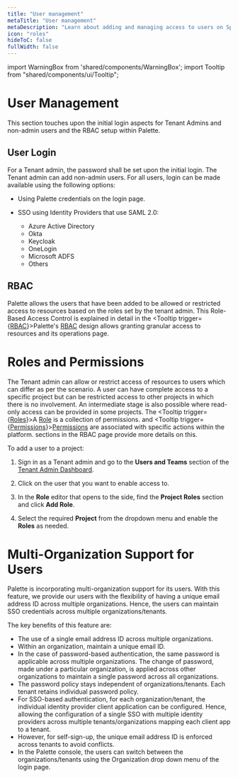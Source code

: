 ```yaml
---
title: "User management"
metaTitle: "User management"
metaDescription: "Learn about adding and managing access to users on Spectro Cloud using SAML based SSO. Also explains how users and tenant admin have been setup on Spectro Cloud"
icon: "roles"
hideToC: false
fullWidth: false
---
```


import WarningBox from 'shared/components/WarningBox';
import Tooltip from "shared/components/ui/Tooltip";

# User Management

This section touches upon the initial login aspects for Tenant Admins and non-admin users and the RBAC setup within Palette.

## User Login

For a Tenant admin, the password shall be set upon the initial login. The Tenant admin can add non-admin users. For all users, login can be made available using the following options:

* Using Palette credentials on the login page.
  
* SSO using Identity Providers that use SAML 2.0:
  * Azure Active Directory
  * Okta
  * Keycloak
  * OneLogin
  * Microsoft ADFS
  * Others

## RBAC

Palette allows the users that have been added to be allowed or restricted access to resources based on the roles set by the tenant admin. This Role-Based Access Control is explained in detail in the <Tooltip trigger={<u>RBAC</u>}>Palette's <a href="/user-management#rbac">RBAC</a> design allows granting granular access to resources and its operations </Tooltip> page.

# Roles and Permissions

The Tenant admin can allow or restrict access of resources to users which can differ as per the scenario. A user can have complete access to a specific project but can be restricted access to other projects in which there is no involvement. An intermediate stage is also possible where read-only access can be provided in some projects. The <Tooltip trigger={<u>Roles</u>}>A <a href="/user-management/rbac#roles">Role</a> is a collection of permissions.</Tooltip> and <Tooltip trigger={<u>Permissions</u>}><a href="/user-management/rbac#permission">Permissions</a> are associated with specific actions within the platform.</Tooltip> sections in the RBAC page provide more details on this.

To add a user to a project:
  1. Sign in as a Tenant admin and go to the **Users and Teams** section of the [Tenant Admin Dashboard](/getting-started#admindashboard). 
    
  1. Click on the user that you want to enable access to. 
    
  1. In the **Role** editor that opens to the side, find the **Project Roles** section and click **Add Role**. 
    
  1. Select the required **Project** from the dropdown menu and enable the **Roles** as needed.

# Multi-Organization Support for Users

Palette is incorporating multi-organization support for its users. With this feature, we provide our users with the flexibility of having a unique email address ID across multiple organizations. Hence, the users can maintain SSO credentials across multiple organizations/tenants.

The key benefits of this feature are:

* The use of a single email address ID across multiple organizations.
* Within an organization, maintain a unique email ID.
* In the case of password-based authentication, the same password is applicable across multiple organizations. The change of password, made under a particular organization, is applied across other organizations to maintain a single password across all organizations.
* The password policy stays independent of organizations/tenants. Each tenant retains individual password policy. 
* For SSO-based authentication, for each organization/tenant, the individual identity provider client application can be configured. Hence, allowing the configuration of a single SSO with multiple identity providers across multiple tenants/organizations mapping each client app to a tenant.
* However, for self-sign-up, the unique email address ID is enforced across tenants to avoid conflicts.
* In the Palette console, the users can switch between the organizations/tenants using the Organization drop down menu of the login page.
